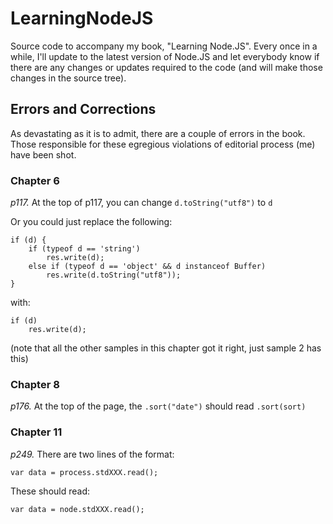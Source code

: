 # LearningNodeJS


Source code to accompany my book, "Learning Node.JS".  Every once in a while, I'll
update to the latest version of Node.JS and let everybody know if there are any 
changes or updates required to the code (and will make those changes in the source 
tree).

## Errors and Corrections

As devastating as it is to admit, there are a couple of errors in the book.
Those responsible for these egregious violations of editorial process (me)
have been shot.

### Chapter 6

_p117._ At the top of p117, you can change `d.toString("utf8")` to `d`

Or you could just replace the following:

```
if (d) {
    if (typeof d == 'string')
        res.write(d);
    else if (typeof d == 'object' && d instanceof Buffer)
        res.write(d.toString("utf8"));
}
```

with:

```
if (d) 
    res.write(d);
```

(note that all the other samples in this chapter got it right, just sample 2 has this)

### Chapter 8

_p176._  At the top of the page, the `.sort("date")` should read `.sort(sort)`

### Chapter 11

_p249._ There are two lines of the format:

```
var data = process.stdXXX.read();
```

These should read:
```
var data = node.stdXXX.read();
```

